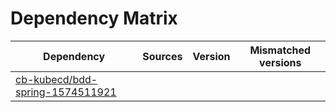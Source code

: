 # Dependency Matrix

Dependency | Sources | Version | Mismatched versions
---------- | ------- | ------- | -------------------
[cb-kubecd/bdd-spring-1574511921](https://github.com/cb-kubecd/bdd-spring-1574511921.git) |  | []() | 
